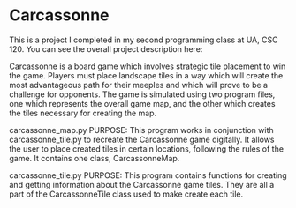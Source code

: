 # Carcassonne

This is a project I completed in my second programming class at UA, CSC 120. You can see the overall project description here:

Carcassonne is a board game which involves strategic tile placement to win the game. Players must place landscape tiles in a 
way which will create the most advantageous path for their meeples and which will prove to be a challenge for opponents.
The game is simulated using two program files, one which represents the overall game map, and the other which
creates the tiles necessary for creating the map.

carcassonne_map.py
PURPOSE: This program works in conjunction with
carcassonne_tile.py to recreate the Carcassonne
game digitally. It allows the user to place created
tiles in certain locations, following the rules
of the game. It contains one class, CarcassonneMap.
   
carcassonne_tile.py
PURPOSE: This program contains functions for
creating and getting information about the
Carcassonne game tiles. They are all a part 
of the CarcassonneTile class used to make
create each tile.
